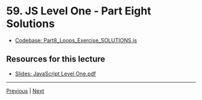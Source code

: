 # 59. JS Level One - Part Eight Solutions

-   [Codebase: Part8_Loops_Exercise_SOLUTIONS.js](../../codebase/python-django/JavaScript_Level_One/Part8_Loops_Exercise_SOLUTIONS.js)


##  Resources for this lecture


-   [Slides: JavaScript Level One.pdf](https://python-ds.s3.us-west-1.amazonaws.com/Python-and-Django-Full-Stack-Web-Developer-Bootcamp/Resources/JavaScript+Level+One.pdf)


---

[Previous](./58_JS-Level-One-Part-Eight-Loop-Exercises.md) | [Next]()